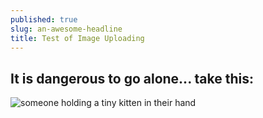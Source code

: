 ```yaml
---
published: true
slug: an-awesome-headline
title: Test of Image Uploading
---
```

## It is dangerous to go alone... take this:

![someone holding a tiny kitten in their hand]({{site.baseurl}}/media/its-dangerous-to-go-alone-take-this.jpg)

